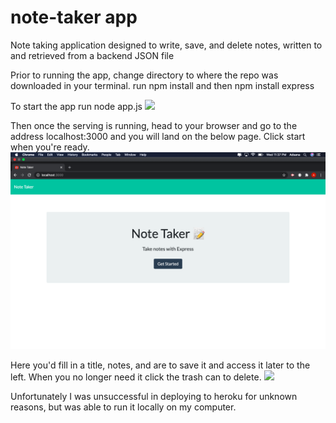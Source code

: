 # note-taker app
Note taking application designed to write, save, and delete notes, written to and retrieved from a backend JSON file

Prior to running the app, change directory to where the repo was downloaded in your terminal.
run npm install and then npm install express

To start the app run node app.js
![](assets/node_app.png)

Then once the serving is running, head to your browser and go to the address localhost:3000
and you will land on the below page. Click start when you're ready.
![](assets/Note_main.png)

Here you'd fill in a title, notes, and are to save it and access it later to the left.  When you no longer need it click the trash can to delete.
![](assets/Notes_example.png)


Unfortunately I was unsuccessful in deploying to heroku for unknown reasons, but was able to run it locally on my computer.
